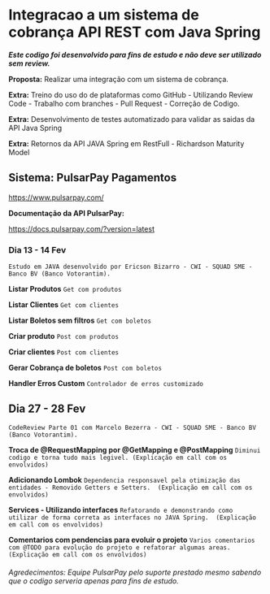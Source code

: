 # Integracao a um sistema de cobrança API REST com Java Spring

**_Este codigo foi desenvolvido para fins de estudo e não deve ser utilizado sem review._**

**Proposta:** Realizar uma integração com um sistema de cobrança.

**Extra:** Treino do uso do de plataformas como GitHub - Utilizando Review Code - Trabalho com branches - Pull Request - Correção de Codigo.

**Extra:** Desenvolvimento de testes automatizado para validar as saidas da API Java Spring

**Extra:** Retornos da API JAVA Spring em RestFull - Richardson Maturity Model

## Sistema:  **PulsarPay Pagamentos**
https://www.pulsarpay.com/

**Documentação da API PulsarPay:** 

https://docs.pulsarpay.com/?version=latest

### Dia 13 - 14 Fev

`Estudo em JAVA desenvolvido por Ericson Bizarro - CWI - SQUAD SME - Banco BV (Banco Votorantim).`

**Listar Produtos**
`Get com produtos`

**Listar Clientes**
`Get com clientes`

**Listar Boletos sem filtros**
`Get com boletos`

**Criar produto**
`Post com produtos`

**Criar clientes**
`Post com clientes`

**Gerar Cobrança de boletos**
`Post com boletos`

**Handler Erros Custom**
`Controlador de erros customizado`

## Dia 27 - 28 Fev

`CodeReview Parte 01 com Marcelo Bezerra - CWI - SQUAD SME - Banco BV (Banco Votorantim).`

**Troca de @RequestMapping por @GetMapping e @PostMapping**
`Diminui codigo e torna tudo mais legivel. (Explicação em call com os envolvidos)`

**Adicionando Lombok**
`Dependencia responsavel pela otimização das entidades - Removido Getters e Setters.  (Explicação em call com os envolvidos)`

**Services - Utilizando interfaces**
`Refatorando e demonstrando como utilizar de forma correta as interfaces no JAVA Spring.  (Explicação em call com os envolvidos)`

**Comentarios com pendencias para evoluir o projeto**
`Varios comentarios com @TODO para evolução do projeto e refatorar algumas areas. (Explicação em call com os envolvidos)`

###### Agredecimentos: Equipe PulsarPay pelo suporte prestado mesmo sabendo que o codigo serveria apenas para fins de estudo.